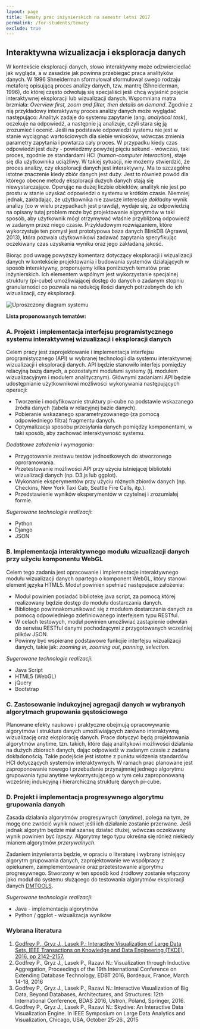 ```yaml
---
layout: page
title: Tematy prac inżynierskich na semestr letni 2017
permalink: /for-students/tematy
exclude: true
---
```


## Interaktywna wizualizacja i eksploracja danych

W kontekście eksploracji danych, słowo interaktywny może
odzwierciedlać jak wygląda, a w zasadzie jak powinna przebiegać praca
analityków danych. W 1996 Shneiderman sformułował sformułował swego
rodzaju metaforę opisującą proces analizy danych, tzw. mantrę
(Shneiderman, 1996), do której często odwołują się specjaliści jeśli
chcą wyjaśnić pojęcie interaktywnej eksploracji lub wizualizacji
danych. Wspomniana matra brzmiała: *Overview first, zoom and filter,
then details on demand*. Zgodnie z nią przykładowy interaktywny proces
analizy danych może wyglądać następująco: Analityk zadaje do systemu
zapytanie (ang. *analytical task*), oczekuje na odpowiedź, a następnie ją
analizuje, czyli stara się ją zrozumieć i ocenić. Jeśli na podstawie
odpowiedzi systemu nie jest w stanie wyciągnąć wartościowych dla
siebie wniosków, wówczas zmienia parametry zapytania i powtarza cały
proces. W przypadku kiedy czas odpowiedzi jest duży - powiedzmy
powyżej pięciu sekund - wówczas, taki proces, zgodnie ze standardami
HCI (*human-computer interaction*), staje się dla użytkownika
uciążliwy. W takiej sytuacji, nie możemy stwierdzić, że proces
analizy, czy eksploracji danych jest interaktywny. Ma to szczególne
istotne znaczenie kiedy zbiór danych jest duży. Jest to również powód
dla którego obecne metody eksploracji dużych danych stają się
niewystarczające. Operując na dużej liczbie obiektów, analityk nie
jest po prostu w stanie uzyskać odpowiedzi o systemu w krótkim czasie.
Niemniej jednak, zakładając, że użytkownika nie zawsze interesuje
*dokładny* wynik analizy (co w wielu przypadkach jest prawdą), wydaje
się, że odpowiedzią na opisany tutaj problem może być projektowanie
algorytmów w taki sposób, aby użytkownik mógł otrzymywać właśnie
przybliżoną odpowiedź w zadanym przez niego czasie.  Przykładowym
rozwiązaniem, które wykorzystuje ten pomysł jest prototypowa baza
danych BlinkDB (Agrawal, 2013), która pozwala użytkownikowi zadawać
zapytania specyfikując oczekiwany czas uzyskania wyniku oraz jego
zakładaną jakość.

Biorąc pod uwagę powyższy komentarz dotyczący eksploracji i
wizualizacji danych w kontekście projektowania i budowania systemów
działających w sposób interaktywny, proponujemy kilka
poniższych tematów prac inżynierskich.
Ich elementem wspólnym jest wykorzystanie specjalnej struktury
(pi-cube)
umożliwiającej dostęp do danych o zadanym stopniu granularności co
pozwala na redukcję ilości danych potrzebnych do ich wizualizacji, czy
eksploracji.

![Uproszczony diagram systemu]({{site.url}}/files/diagram-2017.png)

**Lista proponowanych tematów:**

<h3> A. Projekt i implementacja interfejsu programistycznego systemu
     interaktywnej wizualizacji i eksploracji danych</h3>

Celem pracy jest zaprojektowanie i implementacja interfejsu programistycznego
(API) w wybranej technologii dla systemu interaktywnej wizualizacji i
eksploracji danych. API będzie stanowiło interfejs pomiędzy relacyjną
bazą danych, a pozostałymi modułami systemy (tj. modułem
wizualizacyjnym i modułem analitycznym). Głównymi zadaniami API będzie
udostępnianie użytkownikowi możliwości wykonywania następujących operacji:

* Tworzenie i modyfikowanie struktury pi-cube na podstawie wskazanego
  źródła danych (tabela w relacyjnej bazie danych).
* Pobieranie wskazanego sparametryzowanego (za pomocą odpowiedniego
  filtra) fragmentu danych.
* Optymalizacja sposobu przesyłania danych pomiędzy komponentami, w
  taki sposób, aby zachować interaktywność systemu.

*Dodatkowe założenia i wymagania*:

* Przygotowanie zestawu testów jednostkowych do stworzonego oproramowania.
* Przetestowanie możliwości API przy użyciu istniejącej biblioteki
  wizualizacji danych (np. D3.js lub ggplot).
* Wykonanie eksperymentów przy użyciu różnych zbiorów danych (np. Checkins,
  New York Taxi Cab, Seattle Fire Calls, itp.).
* Przedstawienie wyników eksperymentów w czytelnej i zrozumiałej formie.

*Sugerowane technologie realizacji*:

* Python
* Django
* JSON

<h3> B. Implementacja interaktywnego modułu wizualizacji danych przy użyciu
     komponentu WebGL</h3>
     
Celem tego zadania jest opracowanie i implementacje interaktywnego modułu
wizualizacji danych opartego o komponent WebGL, który stanowi element
języka HTML5. Moduł powinien spełniać następujace założenia:

* Moduł powinien posiadać bibliotekę java script, za pomocą której realizowany
  będzie dostęp do modułu dostarczania danych.
* Bibliotego powinnakomunikować się z modułem dostarczania danych za pomocą
  odpowiedniego zdefiniowanego interfejsem typu RESTful.
* W celach testowych, moduł powinien umożliwiać zastąpienie odwołań do
  serwisu RESTful danymi pochodzącymi z przygotowanych wcześniej 
  plików JSON.
* Powinny być wspierane podstawowe funkcjie interfejsu wizualizacji danych,
  takie jak: *zooming in*, *zooming out*, *panning*, *selection*.

*Sugerowane technologie realizacji*:

* Java Script
* HTML5 (WebGL)
* jQuery
* Bootstrap

<h3> C. Zastosowanie indukcyjnej agregacji danych w wybranych algorytmach
     grupowania gęstościowego</h3>

Planowane efekty naukowe i praktyczne obejmują opracowywanie algorytmów i
struktura danych umożliwiających zarówno interaktywną wizualizację oraz eksplorację
danych. Prace dotyczyć będą projektowania algorytmów anytime, tzn. takich, które
dają analitykowi możliwości działania na dużych zbiorach danych, dając odpowiedź w
zadanym czasie z zadaną dokładonością. Takie podejście jest istotne z punktu widzenia
standardów HCI dotyczących systemów interaktywnych.
W ramach prac planowane jest zaproponowanie nowego i przebadanie przynajmniej
jednego algorytmu grupowania typu anytime wykorzystującego w tym celu
zaproponowaną wcześniej indukcyjną i hierarchiczną strukturę danych pi-cube.


<h3> D. Projekt i implementacja progresywnego algorytmu grupowania danych</h3>

Zasada działania algorytmów progresywnych (*anytime*), polega na tym, że mogę one
zwrócić wynik nawet jeśli ich działanie zostanie przerwane. Jeśli jednak algorytm
będzie miał szansę działać dłużej, wówczas oczekiwany wynik powinien być *lepszy*.
Algorytmy tego typu okreśna się rónież niekiedy mianem algorytmów *przerywalnych*.

Zadaniem inżynieranta będzie, w opraciu o literaturę i wybrany istniejący algorytm
grupowania danych, zaprojektowanie we współpracy z opiekunem, zaimplementowanie 
oraz przetestowanie algorytmu progresywnego. Stworzony w ten sposób kod źródłowy
zostanie włączony jako moduł do systemu służącego do testowania algorytmów eksploracji
danych [DMTOOLS](https://github.com/piotrlasek/clustering).

*Sugerowane technologie realizacji*:

* Java - implementacja algorytmów
* Python / ggplot - wizualizacja wyników

### Wybrana literatura

1. [Godfrey P., Gryz J., Lasek P.: Interactive Visualization of Large Data Sets, IEEE Transactions on Knowledge and Data Engineering (TKDE), 2016, pp 2142–2157.](http://ieeexplore.ieee.org/xpl/topAccessedArticles.jsp?punumber=69&topArticlesDate=July+2016)
2. Godfrey P., Gryz J., Lasek P., Razavi N.: Visualization through Inductive Aggregation, Proceedings of the 19th International Conference on Extending Database Technology, EDBT 2016, Bordeaux, France, March 14-18, 2016
3. Godfrey P., Gryz J., Lasek P., Razavi N.: Interactive Visualization of Big Data, Beyond Databases, Architectures, and Structures: 12th International Conference, BDAS 2016, Ustron, Poland, Springer, 2016.
4. Godfrey P., Gryz J., Lasek P., Razavi N.: Skydive: An Interactive Data Visualization Engine.  In IEEE Symposium on Large Data Analytics and Visualization, Chicago, USA, October 25-26., 2015
